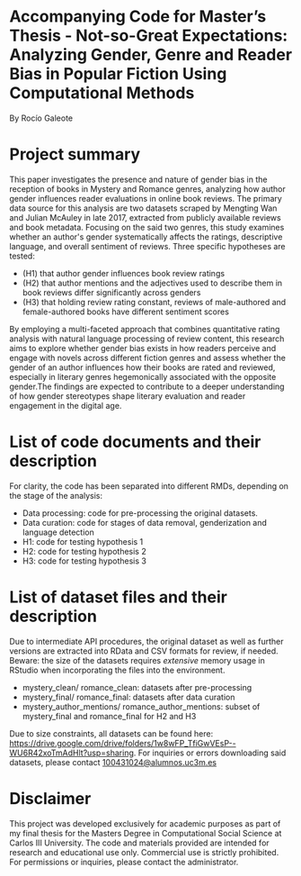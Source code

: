 # Accompanying Code for Master’s Thesis - Not-so-Great Expectations: Analyzing Gender, Genre and Reader Bias in Popular Fiction Using Computational Methods
By Rocío Galeote

# Project summary

This paper investigates the presence and nature of gender bias in the reception of books in Mystery and Romance genres, analyzing how author gender influences reader evaluations in online book reviews. The primary data source for this analysis are two datasets scraped by Mengting Wan and Julian McAuley in late 2017, extracted from publicly available reviews and book metadata. 
Focusing on the said two genres, this study examines whether an author's gender systematically affects the ratings, descriptive language, and overall sentiment of reviews. Three specific hypotheses are tested: 

* (H1) that author gender influences book review ratings
* (H2) that author mentions and the adjectives used to describe them in book reviews differ significantly across genders
* (H3) that holding review rating constant, reviews of male-authored and female-authored books have different sentiment scores 

By employing a multi-faceted approach that combines quantitative rating analysis with natural language processing of review content, this research aims to explore whether gender bias exists in how readers perceive and engage with novels across different fiction genres and assess whether the gender of an author influences how their books are rated and reviewed, especially in literary genres hegemonically associated with the opposite gender.The findings are expected to contribute to a deeper understanding of how gender stereotypes shape literary evaluation and reader engagement in the digital age.

# List of code documents and their description
For clarity, the code has been separated into different RMDs, depending on the stage of the analysis:
- Data processing: code for pre-processing the original datasets.
- Data curation: code for stages of data removal, genderization and language detection
- H1: code for testing hypothesis 1
- H2: code for testing hypothesis 2
- H3: code for testing hypothesis 3

# List of dataset files and their description
Due to intermediate API procedures, the original dataset as well as further versions are extracted into RData and CSV formats for review, if needed. Beware: the size of the datasets requires *extensive* memory usage in RStudio when incorporating the files into the environment.

- mystery_clean/ romance_clean: datasets after pre-processing
- mystery_final/ romance_final: datasets after data curation
- mystery_author_mentions/ romance_author_mentions: subset of mystery_final and romance_final for H2 and H3

Due to size constraints, all datasets can be found here: https://drive.google.com/drive/folders/1w8wFP_TfiGwVEsP--WU6R42xoTmAdHlt?usp=sharing. For inquiries or errors downloading said datasets, please contact 100431024@alumnos.uc3m.es

# Disclaimer
This project was developed exclusively for academic purposes as part of my final thesis for the Masters Degree in Computational Social Science at Carlos III University. The code and materials provided are intended for research and educational use only. Commercial use is strictly prohibited. For permissions or inquiries, please contact the administrator.
